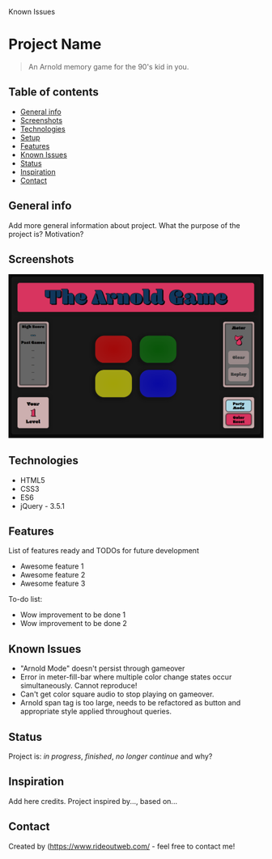 Known Issues
# Project Name
> An Arnold memory game for the 90's kid in you.

## Table of contents
* [General info](#general-info)
* [Screenshots](#screenshots)
* [Technologies](#technologies)
* [Setup](#setup)
* [Features](#features)
* [Known Issues](#known-issues)
* [Status](#status)
* [Inspiration](#inspiration)
* [Contact](#contact)

## General info
Add more general information about project. What the purpose of the project is? Motivation?

## Screenshots
![Example screenshot](/images/readme/screenshot.png)

## Technologies
* HTML5
* CSS3
* ES6
* jQuery - 3.5.1

## Features
List of features ready and TODOs for future development
* Awesome feature 1
* Awesome feature 2
* Awesome feature 3

To-do list:
* Wow improvement to be done 1
* Wow improvement to be done 2

## Known Issues
* "Arnold Mode" doesn't persist through gameover
* Error in meter-fill-bar where multiple color change states occur simultaneously. Cannot reproduce!
* Can't get color square audio to stop playing on gameover. 
* Arnold span tag is too large, needs to be refactored as button and appropriate style applied throughout queries.

## Status
Project is: _in progress_, _finished_, _no longer continue_ and why?

## Inspiration
Add here credits. Project inspired by..., based on...

## Contact
Created by (https://www.rideoutweb.com/ - feel free to contact me!